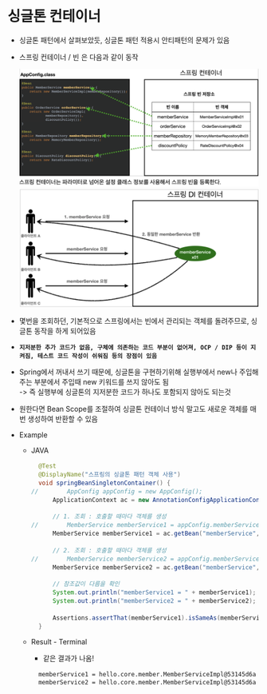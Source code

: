 <link href="../md_config/style.css" rel="stylesheet">

# 싱글톤 컨테이너

- 싱글톤 패턴에서 살펴보았듯, 싱글톤 패턴 적용시 안티패턴의 문제가 있음
- 스프링 컨테이너 / 빈 은 다음과 같이 동작

  <img src='images/2021-08-25-01-24-37.png' />

  <br>

  <img src='images/2021-08-25-01-35-58.png' />

- 몇번을 조회하던, 기본적으로 스프링에서는 빈에서 관리되는 객체를 돌려주므로, 싱글톤 동작을 하게 되어있음
- **`지저분한 추가 코드가 없음, 구체에 의존하는 코드 부분이 없어져, OCP / DIP 등이 지켜짐, 테스트 코드 작성이 쉬워짐 등의 장점이 있음`**
- Spring에서 꺼내서 쓰기 때문에, 싱글톤을 구현하기위해 실행부에서 new나 주입해주는 부분에서 주입때 new 키워드를 쓰지 않아도 됨  
  -> 즉 실행부에 싱글톤의 지저분한 코드가 하나도 포함되지 않아도 되는것
- 원한다면 Bean Scope를 조절하여 싱글톤 컨테이너 방식 말고도 새로운 객체를 매번 생성하여 반환할 수 있음
- Example

  - JAVA

    ```JAVA
      @Test
      @DisplayName("스프링의 싱글톤 패턴 객체 사용")
      void springBeanSingletonContainer() {
    //        AppConfig appConfig = new AppConfig();
          ApplicationContext ac = new AnnotationConfigApplicationContext(AppConfig.class);

          // 1. 조회 : 호출할 때마다 객체를 생성
    //        MemberService memberService1 = appConfig.memberService();
          MemberService memberService1 = ac.getBean("memberService", MemberService.class);

          // 2. 조회 : 호출할 때마다 객체를 생성
    //        MemberService memberService2 = appConfig.memberService();
          MemberService memberService2 = ac.getBean("memberService", MemberService.class);

          // 참조값이 다름을 확인
          System.out.println("memberService1 = " + memberService1);
          System.out.println("memberService2 = " + memberService2);

          Assertions.assertThat(memberService1).isSameAs(memberService2);
      }
    ```

  - Result - Terminal
    - 같은 결과가 나옴!
    ```TEXT
      memberService1 = hello.core.member.MemberServiceImpl@53145d6a
      memberService2 = hello.core.member.MemberServiceImpl@53145d6a
    ```
